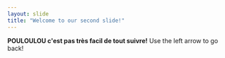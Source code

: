 ```yaml
---
layout: slide
title: "Welcome to our second slide!"
---
```

**POULOULOU c'est pas très facil de tout suivre!**
Use the left arrow to go back!
